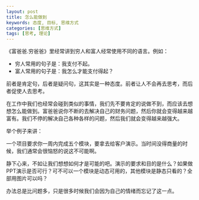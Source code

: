 ```yaml
---
layout: post
title: 怎么能做到
keywords: 态度, 目标, 思维方式 
categories: [思维方式]
tags: [思考, 理论]
---
```

《富爸爸.穷爸爸》里经常讲到穷人和富人经常使用不同的语言。例如：

* 穷人常用的句子是：我支付不起。
* 富人常用的句子是：我怎么才能支付得起？

前者是肯定句，后者是疑问句，这其实是一种态度。前者让人不会再去思考，而后者促使人去思考。

在工作中我们也经常会碰到类似的事情，我们先不要肯定的说做不到，而应该去想想怎么能做到。富爸爸说你不断的去解决自己的财务问题，然后你就会变得越来越富有。我们不停的解决自己各种各样的问题，然后我们就会变得越来越强大。
<!-- more -->
举个例子来讲：

一个项目要求你一周内完成五个模块，要拿去给客户演示。当时间没得商量的时候，我们通常会很恼怒的说这不可能啊。

静下心来，不如让我们想想如何才是可能的吧。演示的要求和目的是什么？如果做PPT演示是否可行？可不可以一个模块是动态可用的，其他模块是静态只看的？全部用图片可以吗？

办法总是比问题多，只是很多时候我们会因为自己的情绪而忘记了这一点。